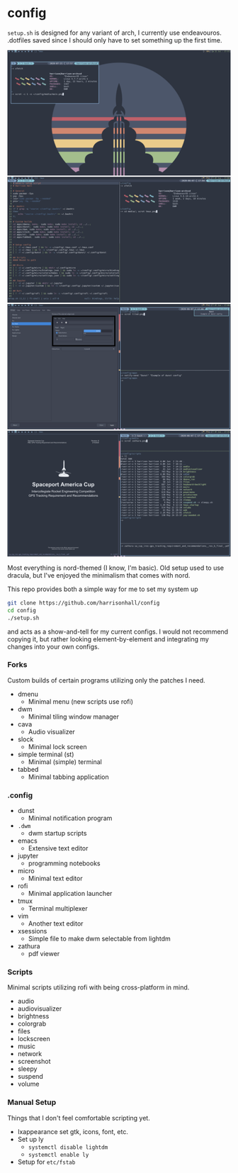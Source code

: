 # config
`setup.sh` is designed for any variant of arch, I currently use
endeavouros. .dotfiles saved since I should only have to set something
up the first time. 

![basic](media/main.png)
![tmux](media/tmux.png)
![tiled](media/tiled.png)
![zathura](media/zathura.png)

Most everything is nord-themed (I know, I'm basic). Old setup used to use
dracula, but I've enjoyed the minimalism that comes with nord. 

This repo provides both a simple way for me to set my system up
```bash
git clone https://github.com/harrisonhall/config
cd config
./setup.sh
```
and acts as a show-and-tell for my current configs. I would not recommend
copying it, but rather looking element-by-element and integrating my
changes into your own configs.

### Forks
Custom builds of certain programs utilizing only the patches I need. 
* dmenu
  * Minimal menu (new scripts use rofi)
* dwm
  * Minimal tiling window manager
* cava
  * Audio visualizer
* slock
  * Minimal lock screen
* simple terminal (st)
  * Minimal (simple) terminal
* tabbed
  * Minimal tabbing application

### .config
* dunst
  * Minimal notification program
* `.dwm`
  * dwm startup scripts
* emacs
  * Extensive text editor
* jupyter
  * programming notebooks
* micro
  * Minimal text editor
* rofi
  * Minimal application launcher
* tmux
  * Terminal multiplexer
* vim
  * Another text editor
* xsessions
  * Simple file to make dwm selectable from lightdm
* zathura
  * pdf viewer
  
### Scripts 
Minimal scripts utilizing rofi with being cross-platform in mind.
* audio
* audiovisualizer
* brightness
* colorgrab
* files
* lockscreen
* music
* network
* screenshot
* sleepy
* suspend
* volume

### Manual Setup
Things that I don't feel comfortable scripting yet.
* lxappearance set gtk, icons, font, etc.
* Set up ly
  * `systemctl disable lightdm`
  * `systemctl enable ly`
* Setup for `etc/fstab`
